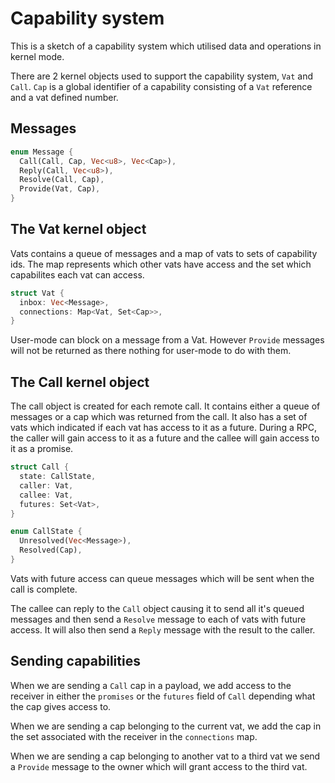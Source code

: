# Capability system

This is a sketch of a capability system which utilised data and operations in kernel mode.

There are 2 kernel objects used to support the capability system, `Vat` and `Call`. `Cap` is a global identifier of a capability consisting of a `Vat` reference and a vat defined number.

## Messages

```rust
enum Message {
  Call(Call, Cap, Vec<u8>, Vec<Cap>),
  Reply(Call, Vec<u8>),
  Resolve(Call, Cap),
  Provide(Vat, Cap),
}
```

## The Vat kernel object

Vats contains a queue of messages and a map of vats to sets of capability ids. The map represents which other vats have access and the set which capabilites each vat can access.

```rust
struct Vat {
  inbox: Vec<Message>,
  connections: Map<Vat, Set<Cap>>, 
}
```

User-mode can block on a message from a Vat. However `Provide` messages will not be returned as there nothing for user-mode to do with them.

## The Call kernel object

The call object is created for each remote call. It contains either a queue of messages or a cap which was returned from the call. It also has a set of vats which indicated if each vat has access to it as a future. During a RPC, the caller will gain access to it as a future and the callee will gain access to it as a promise.

```rust
struct Call {
  state: CallState,
  caller: Vat,
  callee: Vat,
  futures: Set<Vat>,
}

enum CallState {
  Unresolved(Vec<Message>),
  Resolved(Cap),
}
```

Vats with future access can queue messages which will be sent when the call is complete.

The callee can reply to the `Call` object causing it to send all it's queued messages and then send a `Resolve` message to each of vats with future access. It will also then send a `Reply` message with the result to the caller.

## Sending capabilities

When we are sending a `Call` cap in a payload, we add access to the receiver in either the `promises` or the `futures` field of `Call` depending what the cap gives access to.

When we are sending a cap belonging to the current vat, we add the cap in the set associated with the receiver in the `connections` map.

When we are sending a cap belonging to another vat to a third vat we send a `Provide` message to the owner which will grant access to the third vat.